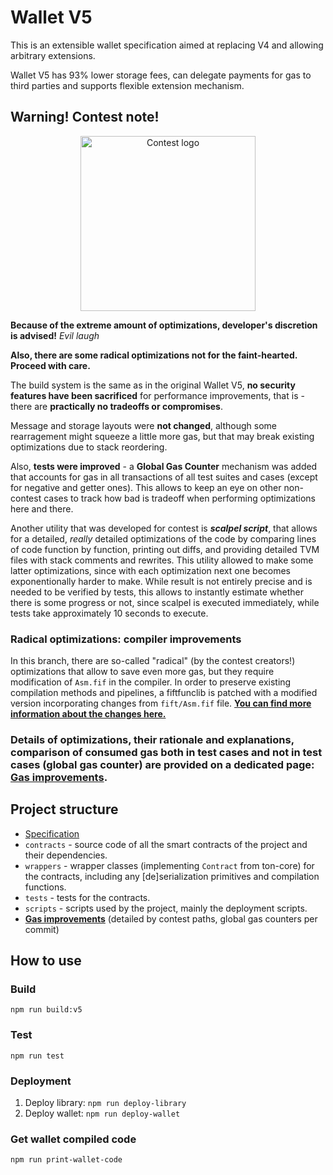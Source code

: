 # Wallet V5

This is an extensible wallet specification aimed at replacing V4 and allowing arbitrary extensions.

Wallet V5 has 93% lower storage fees, can delegate payments for gas to third parties and supports flexible extension mechanism.

## Warning! Contest note! 

<div align="center">
<img alt="Contest logo" src="contest.png" height="280" width="280">
</div>

**Because of the extreme amount of optimizations, developer's discretion is advised!** *Evil laugh*

**Also, there are some radical optimizations not for the faint-hearted. Proceed with care.** 

The build system is the same as in the original Wallet V5, **no security features have been sacrificed**
for performance improvements, that is - there are **practically no tradeoffs or compromises**.

Message and storage layouts were **not changed**, although some rearragement might squeeze a little more gas,
but that may break existing optimizations due to stack reordering.

Also, **tests were improved** - a **Global Gas Counter** mechanism was added that accounts for gas in all transactions
of all test suites and cases (except for negative and getter ones). This allows to keep an eye on other non-contest
cases to track how bad is tradeoff when performing optimizations here and there.

Another utility that was developed for contest is ***scalpel script***, that allows for a detailed, *really* detailed optimizations
of the code by comparing lines of code function by function, printing out diffs, and providing detailed TVM files with
stack comments and rewrites. This utility allowed to make some latter optimizations, since with each optimization
next one becomes exponentionally harder to make. While result is not entirely precise and is needed to be verified
by tests, this allows to instantly estimate whether there is some progress or not, since scalpel is executed immediately,
while tests take approximately 10 seconds to execute.

### Radical optimizations: compiler improvements

In this branch, there are so-called "radical" (by the contest creators!) optimizations that allow to save even more gas,
but they require modification of `Asm.fif` in the compiler. In order to preserve existing compilation methods and pipelines,
a fiftfunclib is patched with a modified version incorporating changes from `fift/Asm.fif` file.
**[You can find more information about the changes here.](fift/README.md)**

### Details of optimizations, their rationale and explanations, comparison of consumed gas both in test cases and not in test cases (global gas counter) are provided on a dedicated page: [Gas improvements](Improvements.rst).

## Project structure

-   [Specification](Specification.md)
-   `contracts` - source code of all the smart contracts of the project and their dependencies.
-   `wrappers` - wrapper classes (implementing `Contract` from ton-core) for the contracts, including any [de]serialization primitives and compilation functions.
-   `tests` - tests for the contracts.
-   `scripts` - scripts used by the project, mainly the deployment scripts.
-   **[Gas improvements](Improvements.rst)** (detailed by contest paths, global gas counters per commit)

## How to use

### Build

`npm run build:v5`

### Test

`npm run test`

### Deployment
1. Deploy library: `npm run deploy-library`
2. Deploy wallet: `npm run deploy-wallet`

### Get wallet compiled code

`npm run print-wallet-code`
